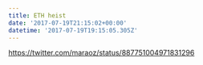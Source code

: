 ```yaml
---
title: ETH heist
date: '2017-07-19T21:15:02+00:00'
datetime: '2017-07-19T19:15:05.305Z'
---
```



https://twitter.com/maraoz/status/887751004971831296